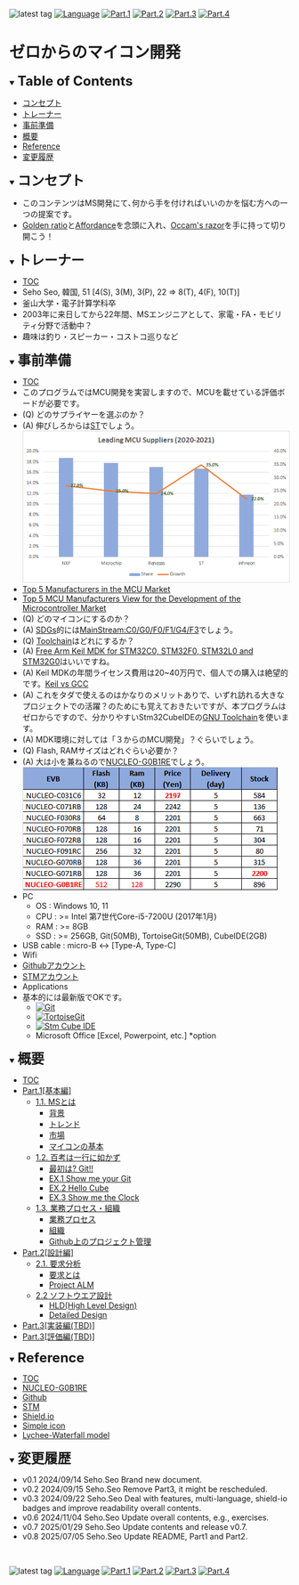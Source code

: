 ![latest tag](https://img.shields.io/github/v/tag/gtuja/CSC_MS.svg?color=brightgreen)
[![Language](https://img.shields.io/badge/%E8%A8%80%E8%AA%9E-English-brightgreen)](https://github.com/gtuja/CSC_MS/blob/main/README_en.md)
[![Part.1](https://img.shields.io/badge/Part.1-%E5%9F%BA%E6%9C%AC%E7%B7%A8-brightgreen
)](https://github.com/gtuja/CSC_MS/blob/main/Part1/1.What%20is%20MS.md)
[![Part.2](https://img.shields.io/badge/Part.2-%E8%A8%AD%E8%A8%88%E7%B7%A8-brightgreen
)](https://github.com/gtuja/CSC_MS/blob/main/Part2/1.RequirementAnalysis.md)
[![Part.3](https://img.shields.io/badge/Part.3-TBD-brightgreen
)](https://github.com/gtuja/CSC_MS/blob/main/Resources/TBD.md)
[![Part.4](https://img.shields.io/badge/Part.4-TBD-brightgreen
)](https://github.com/gtuja/CSC_MS/blob/main/Resources/TBD.md)

# ゼロからのマイコン開発

<div id="toc"></div>
<details open>
<summary><font size="5"><b>Table of Contents</b></font></summary>

- [コンセプト](#Concept)
- [トレーナー](#Trainer)
- [事前準備](#Preparation)
- [概要](#Part1_Overview)
- [Reference](#Reference)
- [変更履歴](#history)

</details>

<div id="Concept"></div>
<details open>
<summary><font size="5"><b>コンセプト</b></font></summary>

- このコンテンツはMS開発にて､何から手を付ければいいのかを悩む方への一つの提案です。
- [Golden ratio](https://en.m.wikipedia.org/wiki/Golden_ratio)と[Affordance](https://en.m.wikipedia.org/wiki/Affordance)を念頭に入れ、[Occam's razor](https://en.m.wikipedia.org/wiki/Occam%27s_razor)を手に持って切り開こう！
</details>

<div id="Trainer"></div>
<details open>
<summary><font size="5"><b>トレーナー</b></font></summary>

- [TOC](#toc)
- Seho Seo, 韓国, 51 [4(S), 3(M), 3(P), 22 => 8(T), 4(F), 10(T)]
- 釜山大学・電子計算学科卒
- 2003年に来日してから22年間、MSエンジニアとして、家電・FA・モビリティ分野で活動中？
- 趣味は釣り・スピーカー・コストコ巡りなど

</details>

<div id="Preparation"></div>
<details open>
<summary><font size="5"><b>事前準備</b></font></summary>

- [TOC](#toc)
- このプログラムではMCU開発を実習しますので、MCUを載せている評価ボードが必要です。
- (Q) どのサプライヤーを選ぶのか？
- (A) 伸びしろからは[ST](https://www.st.com/content/st_com/en.html)でしょう。<br>
![Leading MCU suppliers(2021)](https://github.com/gtuja/CSC_MS/blob/main/Resources/README/Leading_MCU_Suppliers_2020_22021.png)<br>
- [Top 5 Manufacturers in the MCU Market](https://www.onerivertronics.com/a/43018.html)
- [Top 5 MCU Manufacturers View for the Development of the Microcontroller Market](https://www.hardfindelec.com/a/76030.html)
- (Q) どのマイコンにするのか？
- (A) [SDGs](https://en.wikipedia.org/wiki/Sustainable_Development_Goals)的には[MainStream:C0/G0/F0/F1/G4/F3](https://www.st.com/en/microcontrollers-microprocessors/stm32-32-bit-arm-cortex-mcus.html)でしょう。
- (Q) [Toolchain](https://en.wikipedia.org/wiki/Toolchain)はどれにするか？
- (A) [Free Arm Keil MDK for STM32C0, STM32F0, STM32L0 and STM32G0](https://www.st.com/ja/partner-products-and-services/free-arm-keil-mdk-for-stm32c0-stm32f0-stm32l0-and-stm32g0.html)はいいですね。
- (A) Keil MDKの年間ライセンス費用は20~40万円で、個人での購入は絶望的です。[Keil vs GCC](https://stackoverflow.com/questions/1226401/keil-vs-gcc-for-arm7)
- (A) これをタダで使えるのはかなりのメリットありで、いずれ訪れる大きなプロジェクトでの活躍？のためにも覚えておきたいですが、本プログラムはゼロからですので、分かりやすいStm32CubeIDEの[GNU Toolchain](https://en.wikipedia.org/wiki/GNU_toolchain)を使います。
- (A) MDK環境に対しては「３からのMCU開発」？ぐらいでしょう。
- (Q) Flash, RAMサイズはどれぐらい必要か？
- (A) 大は小を兼ねるので[NUCLEO-G0B1RE](https://www.st.com/ja/evaluation-tools/nucleo-g0b1re.html)でしょう。<br>
[![NucleoSeries_C0G0F0](https://github.com/gtuja/CSC_MS/blob/main/Resources/README/NucleoSeries_C0G0F0.png)](https://www.marutsu.co.jp/pc/i/40719714/)<br>
- PC
  - OS : Windows 10, 11
  - CPU : >= Intel 第7世代Core-i5-7200U (2017年1月)
  - RAM : >= 8GB
  - SSD : >= 256GB, Git(50MB), TortoiseGit(50MB), CubeIDE(2GB)
- USB cable : micro-B <-> [Type-A, Type-C]
- Wifi
- [Githubアカウント](https://github.com)
- [STMアカウント](https://www.st.com)
- Applications
- 基本的には最新版でOKです。
  - [![Git](https://img.shields.io/badge/Git-brightgreen?style=flat&logo=Git&logoColor=%23F05032&labelColor=white)](https://git-scm.com/)
  - [![TortoiseGit](https://img.shields.io/badge/TortoiseGit-brightgreen?style=flat)](https://tortoisegit.org/)
  - [![Stm Cube IDE](https://img.shields.io/badge/CubeIDE-brightgreen?style=flat&logo=stmicroelectronics&logoColor=%2303234B&labelColor=white)](https://www.st.com/en/development-tools/stm32cubeide.html)
  - Microsoft Office [Excel, Powerpoint, etc.] *option

</details>

<div id="Part1_Overview"></div>
<details open>
<summary><font size="5"><b>概要</b></font></summary>

- [TOC](#toc)
- [Part.1[基本編]](https://github.com/gtuja/CSC_MS/blob/main/Part1/1.What%20is%20MS.md)
  - [1.1. MSとは](https://github.com/gtuja/CSC_MS/blob/main/Part1/1.What%20is%20MS.md)
    - [背景](https://github.com/gtuja/CSC_MS/blob/main/Part1/1.What%20is%20MS.md#Background)
    - [トレンド](https://github.com/gtuja/CSC_MS/blob/main/Part1/1.What%20is%20MS.md#Trends)
    - [市場](https://github.com/gtuja/CSC_MS/blob/main/Part1/1.What%20is%20MS.md#Market)
    - [マイコンの基本](https://github.com/gtuja/CSC_MS/blob/main/Part1/1.What%20is%20MS.md#Basic_Features)
  - [1.2. 百考は一行に如かず](https://github.com/gtuja/CSC_MS/blob/main/Part1/2.Hello%20MCU.md)
    - [最初は? Git!!](https://github.com/gtuja/CSC_MS/blob/main/Part1/2.Hello%20MCU.md#At_first_Git)
    - [EX.1 Show me your Git](https://github.com/gtuja/CSC_MS/blob/main/Part1/2.Hello%20MCU.md#Exercise1)
    - [EX.2 Hello Cube](https://github.com/gtuja/CSC_MS/blob/main/Part1/2.Hello%20MCU.md#Exercise2)
    - [EX.3 Show me the Clock](https://github.com/gtuja/CSC_MS/blob/main/Part1/2.Hello%20MCU.md#Exercise3)
  - [1.3. 業務プロセス・組織](https://github.com/gtuja/CSC_MS/blob/main/Part1/3.ProcessAndOrganization.md)
    - [業務プロセス](https://github.com/gtuja/CSC_MS/blob/main/Part1/3.ProcessAndOrganization.md#WorkFlow)
    - [組織](https://github.com/gtuja/CSC_MS/blob/main/Part1/3.ProcessAndOrganization.md#Organization)
    - [Github上のプロジェクト管理](https://github.com/gtuja/CSC_MS/blob/main/Part1/3.ProcessAndOrganization.md#Github)
- [Part.2[設計編]](https://github.com/gtuja/CSC_MS/blob/main/Part1/1.What%20is%20MS.md)
  - [2.1. 要求分析](https://github.com/gtuja/CSC_MS/blob/main/Part2/1.RequirementAnalysis.md)
    - [要求とは](https://github.com/gtuja/CSC_MS/blob/main/Part2/1.RequirementAnalysis.md#what_is_requirements)
    - [Project ALM](https://github.com/gtuja/CSC_MS/blob/main/Part2/1.RequirementAnalysis.md#project_alm)
  - [2.2 ソフトウエア設計](https://github.com/gtuja/CSC_MS/blob/main/Part2/2.SoftwareDesign.md)
    - [HLD(High Level Design)](https://github.com/gtuja/CSC_MS/blob/main/Part2/2.SoftwareDesign.md#HLD)
    - [Detailed Design](https://github.com/gtuja/CSC_MS/blob/main/Part2/2.SoftwareDesign.md#Detailed_Design)
- [Part.3[実装編(TBD)]](https://github.com/gtuja/CSC_MS/blob/main/Resources/TBD.md)
- [Part.3[評価編(TBD)]](https://github.com/gtuja/CSC_MS/blob/main/Resources/TBD.md)
</details>

<div id="Reference"></div>
<details open>
<summary><font size="5"><b>Reference</b></font></summary>

- [TOC](#toc)
- [NUCLEO-G0B1RE](https://www.st.com/ja/evaluation-tools/nucleo-g0b1re.html)
- [Github](https://github.com)
- [STM](https://www.st.com)
- [Shield.io](https://shields.io)
- [Simple icon](https://simpleicons.org/)
- [Lychee-Waterfall model](https://lychee-redmine.jp/blogs/project/biginner_and_waterfallmodel/)

</details>

<div id="history"></div>
<details open>
<summary><font size="5"><b>変更履歴</b></font></summary> 

- v0.1 2024/09/14 Seho.Seo Brand new document.
- v0.2 2024/09/15 Seho.Seo Remove Part3, it might be rescheduled.
- v0.3 2024/09/22 Seho.Seo Deal with features, multi-language, shield-io badges and improve readability overall contents.
- v0.6 2024/11/04 Seho.Seo Update overall contents, e.g., exercises.
- v0.7 2025/01/29 Seho.Seo Update contents and release v0.7.
- v0.8 2025/07/05 Seho.Seo Update README, Part1 and Part2.
</details>
<br>

![latest tag](https://img.shields.io/github/v/tag/gtuja/CSC_MS.svg?color=brightgreen)
[![Language](https://img.shields.io/badge/%E8%A8%80%E8%AA%9E-English-brightgreen)](https://github.com/gtuja/CSC_MS/blob/main/README_en.md)
[![Part.1](https://img.shields.io/badge/Part.1-%E5%9F%BA%E6%9C%AC%E7%B7%A8-brightgreen
)](https://github.com/gtuja/CSC_MS/blob/main/Part1/1.What%20is%20MS.md)
[![Part.2](https://img.shields.io/badge/Part.2-%E8%A8%AD%E8%A8%88%E7%B7%A8-brightgreen
)](https://github.com/gtuja/CSC_MS/blob/main/Part2/1.RequirementAnalysis.md)
[![Part.3](https://img.shields.io/badge/Part.3-TBD-brightgreen
)](https://github.com/gtuja/CSC_MS/blob/main/Resources/TBD.md)
[![Part.4](https://img.shields.io/badge/Part.4-TBD-brightgreen
)](https://github.com/gtuja/CSC_MS/blob/main/Resources/TBD.md)
